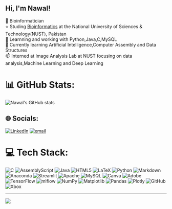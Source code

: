 ## Hi, I'm Nawal!

<!--
**NawalBabar13/NawalBabar13** is a ✨ _special_ ✨ repository because its `README.md` (this file) appears on your GitHub profile.

Here are some ideas to get you started:-->

🦾 Bioinformatician<br/>
⭐️ Studing [Bioinformatics](https://sines.nust.edu.pk/program/bs-bioinformatics) at the National University of Sciences & Technology(NUST), Pakistan<br/> 
🤔 Learnning and working with Python,Java,C,MySQL<br/>
💬 Currently learning Artificial Intelligence,Computer Assembly and Data Structures<br/>
📫 Interned at Image Analysis Lab at NUST focusing on data analysis,Machine Learning and Deep Learning<br/>
# 📊 GitHub Stats:
 ![Nawal's GitHub stats](https://github-readme-stats.vercel.app/api?username=NawalBabar13&show_icons=true&theme=radical) <br/>


## 🌐 Socials:
[![LinkedIn](https://img.shields.io/badge/LinkedIn-%230077B5.svg?logo=linkedin&logoColor=white)](https://linkedin.com/in/www.linkedin.com/in/nawal-babar-523254353) [![email](https://img.shields.io/badge/Email-D14836?logo=gmail&logoColor=white)](mailto:nawalbabarawan@icloud.com) 

# 💻 Tech Stack:
![C](https://img.shields.io/badge/c-%2300599C.svg?style=flat&logo=c&logoColor=white) ![AssemblyScript](https://img.shields.io/badge/assembly%20script-%23000000.svg?style=flat&logo=assemblyscript&logoColor=white) ![Java](https://img.shields.io/badge/java-%23ED8B00.svg?style=flat&logo=openjdk&logoColor=white) ![HTML5](https://img.shields.io/badge/html5-%23E34F26.svg?style=flat&logo=html5&logoColor=white) ![LaTeX](https://img.shields.io/badge/latex-%23008080.svg?style=flat&logo=latex&logoColor=white) ![Python](https://img.shields.io/badge/python-3670A0?style=flat&logo=python&logoColor=ffdd54) ![Markdown](https://img.shields.io/badge/markdown-%23000000.svg?style=flat&logo=markdown&logoColor=white) ![Anaconda](https://img.shields.io/badge/Anaconda-%2344A833.svg?style=flat&logo=anaconda&logoColor=white) ![Streamlit](https://img.shields.io/badge/Streamlit-%23FE4B4B.svg?style=flat&logo=streamlit&logoColor=white) ![Apache](https://img.shields.io/badge/apache-%23D42029.svg?style=flat&logo=apache&logoColor=white) ![MySQL](https://img.shields.io/badge/mysql-4479A1.svg?style=flat&logo=mysql&logoColor=white) ![Canva](https://img.shields.io/badge/Canva-%2300C4CC.svg?style=flat&logo=Canva&logoColor=white) ![Adobe](https://img.shields.io/badge/adobe-%23FF0000.svg?style=flat&logo=adobe&logoColor=white) ![TensorFlow](https://img.shields.io/badge/TensorFlow-%23FF6F00.svg?style=flat&logo=TensorFlow&logoColor=white) ![mlflow](https://img.shields.io/badge/mlflow-%23d9ead3.svg?style=flat&logo=numpy&logoColor=blue) ![NumPy](https://img.shields.io/badge/numpy-%23013243.svg?style=flat&logo=numpy&logoColor=white) ![Matplotlib](https://img.shields.io/badge/Matplotlib-%23ffffff.svg?style=flat&logo=Matplotlib&logoColor=black) ![Pandas](https://img.shields.io/badge/pandas-%23150458.svg?style=flat&logo=pandas&logoColor=white) ![Plotly](https://img.shields.io/badge/Plotly-%233F4F75.svg?style=flat&logo=plotly&logoColor=white) ![GitHub](https://img.shields.io/badge/github-%23121011.svg?style=flat&logo=github&logoColor=white) ![Xbox](https://img.shields.io/badge/xbox-%23107C10.svg?style=flat&logo=xbox&logoColor=white)

---
[![](https://visitcount.itsvg.in/api?id=NawalBabar13&icon=0&color=12)](https://visitcount.itsvg.in)

<!-- Proudly created with GPRM ( https://gprm.itsvg.in ) -->
